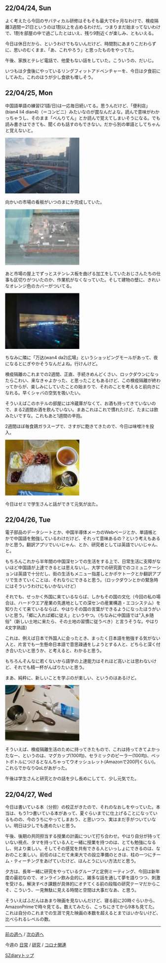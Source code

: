 ## 22/04/24, Sun

よく考えたら今回のサバティカル研修はそもそも最大で6ヶ月なわけで、検疫隔離3週間＝21日というのは1割以上を占めるわけだ。つまりまだ始まってないわけで、1割を部屋の中で過ごしたとはいえ、残り9割近くが楽しみ、ともいえる。

今日は休日だから、というわけでもないんだけど、時間割にあまりこだわらずに、思いのむくまま、「あ、これやろう」と思ったものをやってた。

午後、家族とテレビ電話で、他愛もない話をしていた。こういうの、だいじ。

いつもは夕食後にやっているリングフィットアドベンチャーを、今日は夕食前にしてみた。これのほうが少し食欲も増しそう。


## 22/04/25, Mon

中国語単語の練習(21語/日)は一応毎日続いてる。思うんだけど、「便利店」(bian4 li4 dian4)（＝コンビニ）みたいなのが罠なんだよな。読んで意味がわかっちゃうし、そのまま「べんりてん」とか読んで覚えてしまいそうになる。でも読み書きはできても、聞くのも話すのもできない。だから別の単語としてちゃんと覚えないと。

<img src="https://github.com/akita11/SZdiary/blob/main/diary/photo/2022-04-25_17.37.37.jpg" width="240px">

向かいの市場の看板がいつのまにか完成していた。

<img src="https://github.com/akita11/SZdiary/blob/main/diary/photo/2022-04-25_17.38.04.jpg" width="240px">

あと市場の屋上でずっとステンレス板を曲げる加工をしていたおじさんたちの仕事も区切りがついたのか、作業机がなくなっていた。そして建物の壁に、きれいなオレンジ色のカバーがついてる。

<img src="https://github.com/akita11/SZdiary/blob/main/diary/photo/2022-04-24_21.42.36.jpg" width="240px">

ちなみに隣に「万达(wan4 da2)広場」というショッピングモールがあって、夜になるとにぎやかそうなんだよね。行けんけど。

検疫隔離のこれまでの2週間、正直、手続きめんどくさい、ロックダウンになったらこわい、来なきゃよかった、と思ったこともあるけど、この検疫隔離が終わってからが、楽しみにしていたことの始まりで、それのことを考えると前向きになれる。早くシャバの空気を吸いたい。

そういえばこのホテルの部屋には冷蔵庫がなくて、お酒も持ってきていないので、まる2週間お酒を飲んでいない。まあこれはこれで慣れたけど、たまには飲みたいですな。これもあと1週間の辛抱。

2週間ほぼ毎食鶏ガラスープで、さすがに飽きてきたので、今日は味噌汁を投入。

<img src="https://github.com/akita11/SZdiary/blob/main/diary/photo/2022-04-25_18.30.18.jpg" width="240px">

今日はゼミで学生さんと話ができて元気が出た。


## 22/04/26, Tue

電子部品のデータシートとか、中国半導体メーカのWebページとか、単語帳とかで中国語を勉強しているわけだけど、それって意味あるの？という考えもあるかと思う。翻訳アプリでいいじゃん、とか、研究者としては英語でいいじゃん、と。

もちろんこれから半年間の中国深センでの生活をする上で、日常生活に支障がないほど中国語が上達できるとは思えないし、大学での研究面でのコミュニケーションは英語で十分だし、街の生活もメニュー指差しとかポケトークとか翻訳アプリで生きていくことは、それなりにできると思う。（ロックダウンとかの緊急時にはそういうわけにもいかないけど）

それでも、せっかく外国に来ているならば、しかもその国の文化（今回の私の場合は、ハードウエア産業の先進地としての深センの産業構造・エコシステム）を知りたくて来ているならば、やはりその国の言葉ができるようになったほうがいいと思う。「郷に入れば郷に従え」というやつ。（ちなみに中国語では"入乡随俗"（新しい土地に来たら、その土地の習慣に従うべき）と言うそうな。やはり4文字熟語）

これは、例えば日本で外国人に会ったとき、まったく日本語を勉強する気がない人と、片言でも一生懸命日本語で意思疎通をしようとする人と、どちらと深く付き合いたいと思うか、と考えると、わかると思う。

もちろんそんなに若くないから語学の上達能力はそれほど高いとは思わないけど、それでも精一杯がんばりたいと思う。

まあ、純粋に、新しいことを学ぶのが楽しい、というのはあるけど。

<img src="https://github.com/akita11/SZdiary/blob/main/diary/photo/2022-04-26_18.29.51.jpg" width="240px">

そういえば、検疫隔離生活のために持ってきたもので、これは持ってきてよかったなー、というのは、マグカップ(100均)、セラミックのピーラー(100均)、ペットボトルにつけるとなんちゃってウオッシュレット(Amazonで200円くらい)。これらでかなりQoLがあがった。

午後は学生さんと研究とかの話を少し長めにしてて、少し元気でた。


## 22/04/27, Wed

今日は書いている本（分担）の校正がきたので、それのなおしをやっていた。本当は、もう1つ書いている本があって、夏ぐらいまでに仕上げることになっているものの、今のうちにやってしまおう、と思いつつ、実はまだ手がついていない。明日は少しでも進めたいと思う。

午後、後期の共同担当する授業の計画について打ち合わせ。やはり自分が持っていない視点、タマを持っている人と一緒に授業を持つのは、とても勉強になるし、何より楽しい。そしてその感覚を共有できる人といっしょにできるのは、なおのこと楽しい。前任のはこだて未来大での設立準備のときは、柱の一つにチーム・ティーチングをあげていたけど、ほんとうにいい方法だと思う。

夕方は、長年一緒に研究をやっているグループと定例ミーティング、今回は新年度の最初なので、オンライン飲み会的に、雑多な話を通して夢を語りつつ、刺激を受ける。解決すべき課題が具体的にオチてくる前の段階の研究テーマだからこそ、こういう、一見無駄に見える時間と空間は大事だなあ、と思う。

そういえばふだんはあまり映画を見ないんだけど、寝る前に20時ぐらいから、AmazonPrimeで時々見てる。数えてみたら、こっちにきてから9本も見てた。これは自分のこれまでの生涯で見た映画の本数を超えるとまではいかないけど、比べられるレベルの数。


***

[前の週へ](2204-4.md) /
[次の週へ](2205-1.md)

今週の
[日常](../diary/2204-5.md) /
[研究](../research/2204-5.md) /
[コロナ関連](../covid19/2204-5.md)

[SZdiaryトップ](../../README.md)
